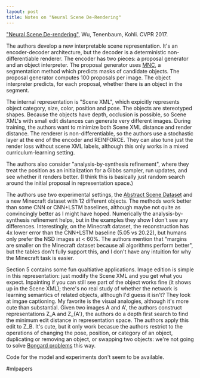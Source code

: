 ```yaml
---
layout: post
title: Notes on "Neural Scene De-Rendering"
---
```


["Neural Scene De-rendering"](http://nsd.csail.mit.edu/), Wu, Tenenbaum, Kohli. CVPR 2017.

The authors develop a new interpretable scene representation. It's an encoder-decoder architecture, but the decoder is a deterministic non-differentiable renderer. The encoder has two pieces: a proposal generator and an object interpreter. The proposal generator uses [MNC](https://arxiv.org/abs/1512.04412), a segmentation method which predicts masks of candidate objects. The proposal generator computes 100 proposals per image. The object interpreter predicts, for each proposal, whether there is an object in the segment.

The internal representation is "Scene XML", which expicitly represents object category, size, color, position and pose. The objects are stereotyped shapes. Because the objects have depth, occlusion is possible, so Scene XML's with small edit distances can generate very different images. During training, the authors want to minimize both Scene XML distance and render distance. The renderer is non-differentiable, so the authors use a stochastic layer at the end of the encoder and REINFORCE. They can also tune just the render loss without scene XML labels, although this only works in a mixed curriculum-learning setting.

The authors also consider "analysis-by-synthesis refinement", where they treat the position as an initialization for a Gibbs sampler, run updates, and see whether it renders better. (I think this is basically just random search around the initial proposal in representation space.)

The authors use two experimental settings, the [Abstract Scene Dataset](https://vision.ece.vt.edu/clipart/) and a new Minecraft dataset with 12 different objects. The methods work better than some CNN or CNN+LSTM baselines, although maybe not quite as convincingly better as I might have hoped. Numerically the analysis-by-synthesis refinement helps, but in the examples they show I don't see any differences. Interestingly, on the Minecraft dataset, the reconstruction has 4x lower error than the CNN+LSTM baseline (5.05 vs 20.22), but humans only prefer the NSD images at < 60%. The authors mention that "margins are smaller on the Minecraft dataset because all algorithms perform better", but the tables don't fully support this, and I don't have any intuition for why the Minecraft task is easier. 

Section 5 contains some fun qualtiative applications. Image edition is simple in this representation: just modify the Scene XML and you get what you expect. Inpainting if you can still see part of the object works fine (it shows up in the Scene XML); there's no real study of whether the network is learning semantics of related objects, although I'd guess it isn't? They look at imgae captioning. My favorite is the visual analogies, although it's more cute than substantial. Given two images A and A', the authors construct representations Z_A and Z_{A'}, the authors do a depth first search to find the minimum edit distance in representation space. The authors apply this edit to Z_B. It's cute, but it only work becasue the authors restrict to the operations of changing the pose, position, or category of an object, duplicating or removing an object, or swapping two objects: we're not going to solve [Bongard problems](https://en.wikipedia.org/wiki/Bongard_problems) this way.

Code for the model and experiments don't seem to be available.

#mlpapers
